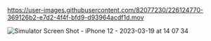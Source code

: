 

https://user-images.githubusercontent.com/82077230/226124770-369126b2-e7d2-4f4f-bfd9-d93964acdf1d.mov

![Simulator Screen Shot - iPhone 12 - 2023-03-19 at 14 07 34](https://user-images.githubusercontent.com/82077230/226171358-1d62f373-b12f-49cf-886f-637c27995ffe.png)
